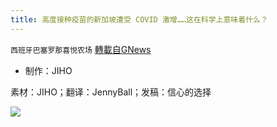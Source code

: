```yaml
---
title: 高度接种疫苗的新加坡遭受 COVID 激增……这在科学上意味着什么？
---
```

`西班牙巴塞罗那喜悦农场` [轉載自GNews](https://gnews.org/zh-hans/1568774/)

- 制作：JIHO


素材：JIHO；翻译：JennyBall；发稿：信心的选择

![](https://assets.gnews.org/wp-content/uploads/2021/09/GNEWS_CH.-1-1.jpeg)

